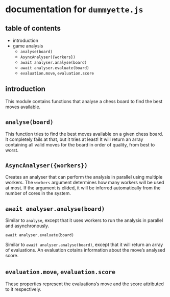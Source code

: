 documentation for `dummyette.js`
===

table of contents
---

- introduction
- game analysis
  - `analyse(board)`
  - `AsyncAnalyser({workers})`
  - `await analyser.analyse(board)`
  - `await analyser.evaluate(board)`
  - `evaluation.move`, `evaluation.score`

introduction
---

This module contains functions that analyse a chess board to find the best moves available.

`analyse(board)`
---

This function tries to find the best moves available on a given chess board. It completely fails at that, but it tries at least! It will return an array containing all valid moves for the board in order of quality, from best to worst.

`AsyncAnalyser({workers})`
---

Creates an analyser that can perform the analysis in parallel using multiple workers. The `workers` argument determines how many workers will be used at most. If the argument is elided, it will be inferred automatically from the number of cores in the system.

`await analyser.analyse(board)`
---

Similar to `analyse`, except that it uses workers to run the analysis in parallel and asynchronously.

`await analyser.evaluate(board)`

Similar to `await analyser.analyse(board)`, except that it will return an array of evaluations. An evaluation cotains information about the move’s analysed score.

`evaluation.move`, `evaluation.score`
---

These properties represent the evaluations’s move and the score attributed to it respectively.
